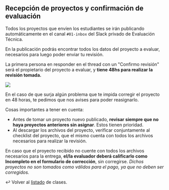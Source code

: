 ## Recepción de proyectos y confirmación de evaluación

Todos los proyectos que envíen los estudiantes se irán publicando automáticamente en el canal `#01-inbox` del Slack privado de Evaluación Técnica.

En la publicación podrás encontrar todos los datos del proyecto a evaluar, necesarios para luego poder enviar tu revisión.   

La primera persona en responder en el thread con un "Confirmo revisión" será el propietario del proyecto a evaluar, y **tiene 48hs para realizar la revisión tomada.** 

![][1]

En el caso de que surja algún problema que te impida corregir el proyecto en 48 horas, te pedimos que nos avises para poder reasignarlo.

Cosas importantes a tener en cuenta:

- Antes de tomar un proyecto nuevo publicado, **revisar siempre que no haya proyectos anteriores sin asignar**. Estos tienen prioridad. 
- Al descargar los archivos del proyecto, verificar conjuntamente al checklist del proyecto, que el mismo cuenta con todos los archivos necesarios para realizar la revisión.

En caso que el proyecto recibido no cuente con todos los archivos necesarios para la entrega, **el/la evaluador deberá calificarlo como Incompleto en el formulario de corrección**, sin corregirse. _Dichos proyectos no son tomados como válidos para el pago, ya que no deben ser corregidos._

:leftwards_arrow_with_hook: Volver al [listado][3] de clases.

[3]: https://github.com/acamica/formacion-evaluadores-tecnicos/blob/master/README.md
[1]: https://j.gifs.com/66A8yR.gif
